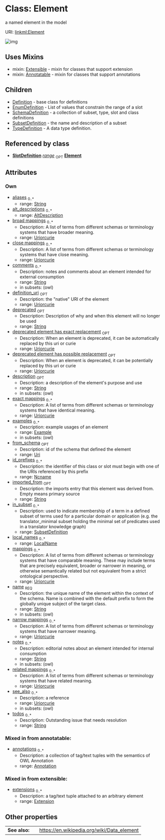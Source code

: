 
# Class: Element


a named element in the model

URI: [linkml:Element](https://w3id.org/linkml/Element)


![img](http://yuml.me/diagram/nofunky;dir:TB/class/[TypeDefinition],[SubsetDefinition],[SlotDefinition],[SchemaDefinition],[LocalName],[Extension],[Extensible],[Example],[EnumDefinition],[SubsetDefinition]<in_subset%200..*-%20[Element&#124;name:string;id_prefixes:ncname%20*;definition_uri:uriorcurie%20%3F;aliases:string%20*;mappings:uriorcurie%20*;description:string%20%3F;deprecated:string%20%3F;todos:string%20*;notes:string%20*;comments:string%20*;from_schema:uri%20%3F;imported_from:string%20%3F;see_also:uriorcurie%20*;exact_mappings:uriorcurie%20*;close_mappings:uriorcurie%20*;related_mappings:uriorcurie%20*;narrow_mappings:uriorcurie%20*;broad_mappings:uriorcurie%20*;deprecated_element_has_exact_replacement:uriorcurie%20%3F;deprecated_element_has_possible_replacement:uriorcurie%20%3F],[Example]<examples%200..*-++[Element],[AltDescription]<alt_descriptions%200..*-++[Element],[LocalName]<local_names%200..*-++[Element],[SlotDefinition]-%20range%200..1>[Element],[Element]uses%20-.->[Extensible],[Element]uses%20-.->[Annotatable],[Element]^-[TypeDefinition],[Element]^-[SubsetDefinition],[Element]^-[SchemaDefinition],[Element]^-[EnumDefinition],[Element]^-[Definition],[Definition],[Annotation],[Annotatable],[AltDescription])

## Uses Mixins

 *  mixin: [Extensible](Extensible.md) - mixin for classes that support extension
 *  mixin: [Annotatable](Annotatable.md) - mixin for classes that support annotations

## Children

 * [Definition](Definition.md) - base class for definitions
 * [EnumDefinition](EnumDefinition.md) - List of values that constrain the range of a slot
 * [SchemaDefinition](SchemaDefinition.md) - a collection of subset, type, slot and class definitions
 * [SubsetDefinition](SubsetDefinition.md) - the name and description of a subset
 * [TypeDefinition](TypeDefinition.md) - A data type definition.

## Referenced by class

 *  **[SlotDefinition](SlotDefinition.md)** *[range](range.md)*  <sub>OPT</sub>  **[Element](Element.md)**

## Attributes


### Own

 * [aliases](aliases.md)  <sub>0..*</sub>
     * range: [String](String.md)
 * [alt_descriptions](alt_descriptions.md)  <sub>0..*</sub>
     * range: [AltDescription](AltDescription.md)
 * [broad mappings](broad_mappings.md)  <sub>0..*</sub>
     * Description: A list of terms from different schemas or terminology systems that have broader meaning.
     * range: [Uriorcurie](Uriorcurie.md)
 * [close mappings](close_mappings.md)  <sub>0..*</sub>
     * Description: A list of terms from different schemas or terminology systems that have close meaning.
     * range: [Uriorcurie](Uriorcurie.md)
 * [comments](comments.md)  <sub>0..*</sub>
     * Description: notes and comments about an element intended for external consumption
     * range: [String](String.md)
     * in subsets: (owl)
 * [definition_uri](definition_uri.md)  <sub>OPT</sub>
     * Description: the "native" URI of the element
     * range: [Uriorcurie](Uriorcurie.md)
 * [deprecated](deprecated.md)  <sub>OPT</sub>
     * Description: Description of why and when this element will no longer be used
     * range: [String](String.md)
 * [deprecated element has exact replacement](deprecated_element_has_exact_replacement.md)  <sub>OPT</sub>
     * Description: When an element is deprecated, it can be automatically replaced by this uri or curie
     * range: [Uriorcurie](Uriorcurie.md)
 * [deprecated element has possible replacement](deprecated_element_has_possible_replacement.md)  <sub>OPT</sub>
     * Description: When an element is deprecated, it can be potentially replaced by this uri or curie
     * range: [Uriorcurie](Uriorcurie.md)
 * [description](description.md)  <sub>OPT</sub>
     * Description: a description of the element's purpose and use
     * range: [String](String.md)
     * in subsets: (owl)
 * [exact mappings](exact_mappings.md)  <sub>0..*</sub>
     * Description: A list of terms from different schemas or terminology systems that have identical meaning.
     * range: [Uriorcurie](Uriorcurie.md)
 * [examples](examples.md)  <sub>0..*</sub>
     * Description: example usages of an element
     * range: [Example](Example.md)
     * in subsets: (owl)
 * [from_schema](from_schema.md)  <sub>OPT</sub>
     * Description: id of the schema that defined the element
     * range: [Uri](Uri.md)
 * [id_prefixes](id_prefixes.md)  <sub>0..*</sub>
     * Description: the identifier of this class or slot must begin with one of the URIs referenced by this prefix
     * range: [Ncname](Ncname.md)
 * [imported_from](imported_from.md)  <sub>OPT</sub>
     * Description: the imports entry that this element was derived from.  Empty means primary source
     * range: [String](String.md)
 * [in_subset](in_subset.md)  <sub>0..*</sub>
     * Description: used to indicate membership of a term in a defined subset of terms used for a particular domain or application (e.g. the translator_minimal subset holding the minimal set of predicates used in a translator knowledge graph)
     * range: [SubsetDefinition](SubsetDefinition.md)
 * [local_names](local_names.md)  <sub>0..*</sub>
     * range: [LocalName](LocalName.md)
 * [mappings](mappings.md)  <sub>0..*</sub>
     * Description: A list of terms from different schemas or terminology systems that have comparable meaning. These may include terms that are precisely equivalent, broader or narrower in meaning, or otherwise semantically related but not equivalent from a strict ontological perspective.
     * range: [Uriorcurie](Uriorcurie.md)
 * [name](name.md)  <sub>REQ</sub>
     * Description: the unique name of the element within the context of the schema.  Name is combined with the default prefix to form the globally unique subject of the target class.
     * range: [String](String.md)
     * in subsets: (owl)
 * [narrow mappings](narrow_mappings.md)  <sub>0..*</sub>
     * Description: A list of terms from different schemas or terminology systems that have narrower meaning.
     * range: [Uriorcurie](Uriorcurie.md)
 * [notes](notes.md)  <sub>0..*</sub>
     * Description: editorial notes about an element intended for internal consumption
     * range: [String](String.md)
     * in subsets: (owl)
 * [related mappings](related_mappings.md)  <sub>0..*</sub>
     * Description: A list of terms from different schemas or terminology systems that have related meaning.
     * range: [Uriorcurie](Uriorcurie.md)
 * [see_also](see_also.md)  <sub>0..*</sub>
     * Description: a reference
     * range: [Uriorcurie](Uriorcurie.md)
     * in subsets: (owl)
 * [todos](todos.md)  <sub>0..*</sub>
     * Description: Outstanding issue that needs resolution
     * range: [String](String.md)

### Mixed in from annotatable:

 * [annotations](annotations.md)  <sub>0..*</sub>
     * Description: a collection of tag/text tuples with the semantics of OWL Annotation
     * range: [Annotation](Annotation.md)

### Mixed in from extensible:

 * [extensions](extensions.md)  <sub>0..*</sub>
     * Description: a tag/text tuple attached to an arbitrary element
     * range: [Extension](Extension.md)

## Other properties

|  |  |  |
| --- | --- | --- |
| **See also:** | | https://en.wikipedia.org/wiki/Data_element |

